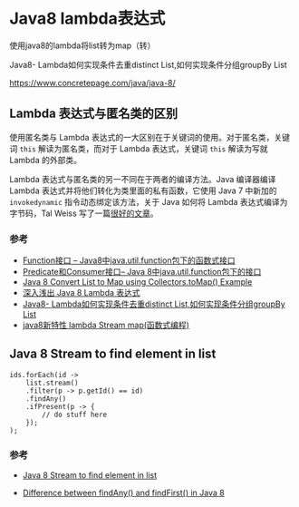 # Java8 lambda表达式

使用java8的lambda将list转为map（转）

Java8- Lambda如何实现条件去重distinct List,如何实现条件分组groupBy List

https://www.concretepage.com/java/java-8/



## Lambda 表达式与匿名类的区别

使用匿名类与 Lambda 表达式的一大区别在于关键词的使用。对于匿名类，关键词 `this` 解读为匿名类，而对于 Lambda 表达式，关键词 `this` 解读为写就 Lambda 的外部类。

Lambda 表达式与匿名类的另一不同在于两者的编译方法。Java 编译器编译 Lambda 表达式并将他们转化为类里面的私有函数，它使用 Java 7 中新加的 `invokedynamic` 指令动态绑定该方法，关于 Java 如何将 Lambda 表达式编译为字节码，Tal Weiss 写了一篇[很好的文章](http://www.takipiblog.com/2014/01/16/compiling-Lambda-expressions-scala-vs-java-8/)。

### 参考

- [Function接口 – Java8中java.util.function包下的函数式接口](http://ifeve.com/jjava-util-function-java8/)
- [Predicate和Consumer接口– Java 8中java.util.function包下的接口](http://ifeve.com/predicate-and-consumer-interface-in-java-util-function-package-in-java-8/)
- [Java 8 Convert List to Map using Collectors.toMap() Example](https://www.concretepage.com/java/jdk-8/java-8-convert-list-to-map-using-collectors-tomap-example)
- [深入浅出 Java 8 Lambda 表达式](http://blog.oneapm.com/apm-tech/226.html)
- [Java8- Lambda如何实现条件去重distinct List,如何实现条件分组groupBy List](https://www.wanaright.com/2016/12/17/java8-lambda如何实现条件去重distinct-list如何实现条件分组groupby-list/)
- [java8新特性 lambda Stream map(函数式编程)](https://blog.csdn.net/u014646662/article/details/52261511)

## Java 8 Stream to find element in list

```
ids.forEach(id -> 
    list.stream()
    .filter(p -> p.getId() == id)
    .findAny()
    .ifPresent(p -> {
        // do stuff here
    });
);
```

### 参考

- [Java 8 Stream to find element in list](https://stackoverflow.com/questions/35928747/java-8-stream-to-find-element-in-list)

- [Difference between findAny() and findFirst() in Java 8](https://stackoverflow.com/questions/35359112/difference-between-findany-and-findfirst-in-java-8)
